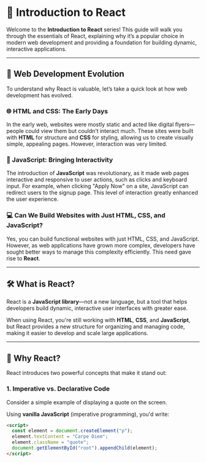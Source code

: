 

# 📘 Introduction to React

Welcome to the **Introduction to React** series! This guide will walk you through the essentials of React, explaining why it’s a popular choice in modern web development and providing a foundation for building dynamic, interactive applications.

---

## 📜 Web Development Evolution

To understand why React is valuable, let’s take a quick look at how web development has evolved.

### 🌐 HTML and CSS: The Early Days

In the early web, websites were mostly static and acted like digital flyers—people could view them but couldn’t interact much. These sites were built with **HTML** for structure and **CSS** for styling, allowing us to create visually simple, appealing pages. However, interaction was very limited.

### 🔄 JavaScript: Bringing Interactivity

The introduction of **JavaScript** was revolutionary, as it made web pages interactive and responsive to user actions, such as clicks and keyboard input. For example, when clicking "Apply Now" on a site, JavaScript can redirect users to the signup page. This level of interaction greatly enhanced the user experience.

### 💻 Can We Build Websites with Just HTML, CSS, and JavaScript?

Yes, you can build functional websites with just HTML, CSS, and JavaScript. However, as web applications have grown more complex, developers have sought better ways to manage this complexity efficiently. This need gave rise to **React**.

---

## 🛠️ What is React?

React is a **JavaScript library**—not a new language, but a tool that helps developers build dynamic, interactive user interfaces with greater ease.

When using React, you're still working with **HTML**, **CSS**, and **JavaScript**, but React provides a new structure for organizing and managing code, making it easier to develop and scale large applications.

---

## 🤔 Why React?

React introduces two powerful concepts that make it stand out:

### 1. Imperative vs. Declarative Code

Consider a simple example of displaying a quote on the screen.

Using **vanilla JavaScript** (imperative programming), you'd write:
```html
<script>
  const element = document.createElement("p");
  element.textContent = "Carpe Diem";
  element.className = "quote";
  document.getElementById("root").appendChild(element);
</script>

